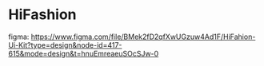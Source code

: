 # HiFashion

figma: https://www.figma.com/file/BMek2fD2qfXwUGzuw4Ad1F/HiFahion-Ui-Kit?type=design&node-id=417-615&mode=design&t=hnuEmreaeuSOcSJw-0
